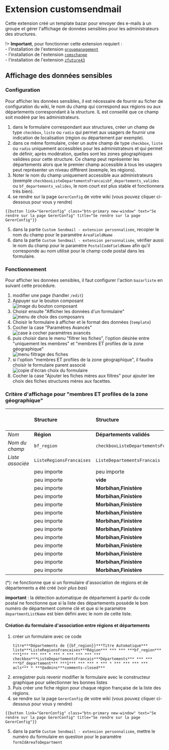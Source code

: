 # Extension customsendmail

Cette extension créé un template bazar pour envoyer des e-mails à un groupe et gérer l'affichage de données sensibles pour les administrateurs des structures.

!> **Important**, pour fonctionner cette extension requiert :  
    - l'installation de l'extension [`groupmanagement`](https://github.com/J9rem/yeswiki-extension-groupmanagement#fran%C3%A7ais)  
    - l'installation de l'extension [`comschange`](https://github.com/J9rem/yeswiki-extension-comschange#fran%C3%A7ais)  
    - l'installation de l'extension [`zfuture43`](https://github.com/J9rem/yeswiki-extension-zfuture43#fran%C3%A7ais)

## Affichage des données sensibles

### Configuration

Pour afficher les données sensibles, il est nécessaire de fournir au ficher de configuration du wiki, le nom du champ qui correspond aux régions ou aux départements correspondant à la structure. IL est conseillé que ce champ soit modéré par les administrateurs.

  1. dans le formulaire correspondant aux structures, créer un champ de type `checkbox`, `liste` ou `radio` qui permet aux usagers de fournir une indication de localisation (région ou département par exemple).
  2. dans ce même formulaire, créer un autre champ de type `checkbox`, `liste` ou `radio` uniquement accessibles pour les administrateurs et qui permet de définir, après modération, quelles sont les zones géographiques validées pour cette structure. Ce champ peut représenter les départements alors que le premier champ accessible à tous les usagers peut représenter un niveau différent (exemple, les régions).
  3. Noter le nom du champ uniquement accessible aux administrateurs (exemple `checkboxListeDepartementsFrancaisbf_departements_valides` ou `bf_departements_valides`, le nom court est plus stable et fonctionnera très bien).
  4. se rendre sur la page `GererConfig` de votre wiki (vous pouvez cliquer ci-dessous pour vous y rendre)
  ```yeswiki preview=70px
  {{button link="GererConfig" class="btn-primary new-window" text="Se rendre sur la page GererConfig" title="Se rendre sur la page GererConfig"}}
  ```
  5. dans la partie `Custom Sendmail - extension personnalisée`, recopier le nom du champ pour le paramètre `AreaFieldName`
  6. dans la partie `Custom Sendmail - extension personnalisée`, vérifier aussi le nom du champ pour le paramètre `PostalCodeFieldName` afin qu'il corresponde au nom utilisé pour le champ code postal dans les formulaire.

### Fonctionnement

Pour afficher les données sensibles, il faut configurer l'action `bazarliste` en suivant cette procédure.

 1. modifier une page (handler `/edit`)
 2. Appuyer sur le bouton composant  
    ![image du bouton composant](images/bouton_composant.png ':size=300')
 3. Choisir ensuite "Afficher les données d'un formulaire"  
    ![menu de choix des composanrs](images/display_data_in_form.png ':size=300')
 4. Choisir le formulaire à afficher et le format des données (`template`)
 5. Cocher la case "Paramètres Avancés"  
    ![case à cocher paramètres avancés](images/parametres_avancees.png ':size=300')
 6. puis choisir dans le menu "filtrer les fiches", l'option désirée entre "uniquement les membres" et "membres ET profiles de la zone géographique"  
    ![menu filtrage des fiches](images/filter_menu.png ':size=300')
 7. si l'option "membres ET profiles de la zone géographique", il faudra choisir le formulaire parent associé  
    ![copie d'écran choix du formulaire](images/choix_formulaire.png ':size=300')
 8. Cocher la case "Ajouter les fiches mères aux filtres" pour ajouter lee choix des fiches structures mères aux facettes.

### Critère d'affichage pour "membres ET profiles de la zone géographique"

||Structure|Structure|Acteur|Acteur|Acteur|Acteur|Est affiché ?|
|:-|:-|:-|:-|:-|:-|:-|:-|
|_Nom_|**Région**|**Départements validés**|**Région**|**Département**|**Code postal**|**Est membre ?**||
|_Nom du champ_|`bf_region`|`checkboxListeDepartementsFrancais`|`bf_region_adhesion`|`bf_departement_adhesion`|`bf_code_postal`|`bf_structure_locale_adhesion`|
|_Liste associée_|`ListeRegionsFrancaises`|`ListeDepartementsFrancais`|`ListeRegionsFrancaises`|`ListeDepartementsFrancais`|---|formulaire structure|
||peu importe|peu importe|peu importe|peu importe|peu importe|**oui**|oui|
||peu importe|**vide**|peu importe|peu importe|peu importe|non|non|
||peu importe|**Morbihan,Finistère**|Bretagne|vide|peu importe|non|oui (*)|
||peu importe|**Morbihan,Finistère**|PACA|peu importe|vide|non|non|
||peu importe|**Morbihan,Finistère**|vide|vide|vide|non|non|
||peu importe|**Morbihan,Finistère**|peu importe|Finistère|peu importe|non|oui|
||peu importe|**Morbihan,Finistère**|Bretagne|Ille-et-Vilaine|vide|non|non|
||peu importe|**Morbihan,Finistère**|PACA|peu importe|**56000**|non|oui|
||peu importe|**Morbihan,Finistère**|PACA|peu importe|**13000**|non|non|
||peu importe|**Morbihan,Finistère**|vide|vide|**56000**|non|oui|
||peu importe|**Morbihan,Finistère**|vide|vide|**13000**|non|non|
||peu importe|**Morbihan,Finistère**|Bretagne|Ille-et-Vilaine|**56000**|non|oui|
||peu importe|**Morbihan,Finistère**|Bretagne|Ille-et-Vilaine|**13000**|non|non|

(*): ne fonctionne que si un formulaire d'association de régions et de départements a été créé (voir _plus bas_)

**important** : la détection automatique de département à partir du code postal ne fonctionne que si la liste des départements possède le bon numéro de département comme clé et que si le paramètre `departmentListName` est bien défini avec le nom de cette liste.

#### Création du formulaire d'association entre régions et départements

 1. créer un formulaire avec ce code
    ```
    titre***Départements de {{bf_region}}***Titre Automatique***
    liste***ListeRegionsFrancaises***Région*** *** *** ***bf_region*** ***1*** *** *** * *** * *** *** *** ***
    checkbox***ListeDepartementsFrancais***Départements*** *** *** ***bf_departement*** ***1*** *** *** * *** * *** *** *** ***
    acls*** * ***@admins***comments-closed***
    ```
 2. enregistrer puis revenir modifier le formulaire avec le constructeur graphique pour sélectionner les bonnes listes
 3. Puis créer une fiche région pour chaque région française de la liste des régions.
 4. se rendre sur la page `GererConfig` de votre wiki (vous pouvez cliquer ci-dessous pour vous y rendre)
 ```yeswiki preview=70px
 {{button link="GererConfig" class="btn-primary new-window" text="Se rendre sur la page GererConfig" title="Se rendre sur la page GererConfig"}}
 ```
 5. dans la partie `Custom Sendmail - extension personnalisée`, mettre le numéro du formulaire en question pour le paramètre `formIdAreaToDepartment`
